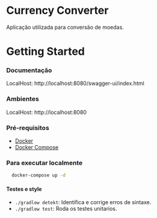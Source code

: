 # Currency Converter

Aplicação utilizada para conversão de moedas.

# Getting Started

### Documentação
LocalHost: http://localhost:8080/swagger-ui/index.html

### Ambientes

LocalHost: http://localhost:8080

### Pré-requisitos
* [Docker](https://docs.docker.com/install/)
* [Docker Compose](https://docs.docker.com/compose/install/#install-compose)

### Para executar localmente

```sh
  docker-compose up -d
```

#### Testes e style

* `./gradlew detekt`: Identifica e corrige erros de sintaxe.
* `./gradlew test`: Roda os testes unitarios.
